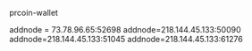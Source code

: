 prcoin-wallet

addnode = 73.78.96.65:52698
addnode=218.144.45.133:50090
addnode=218.144.45.133:51045
addnode=218.144.45.133:61276
